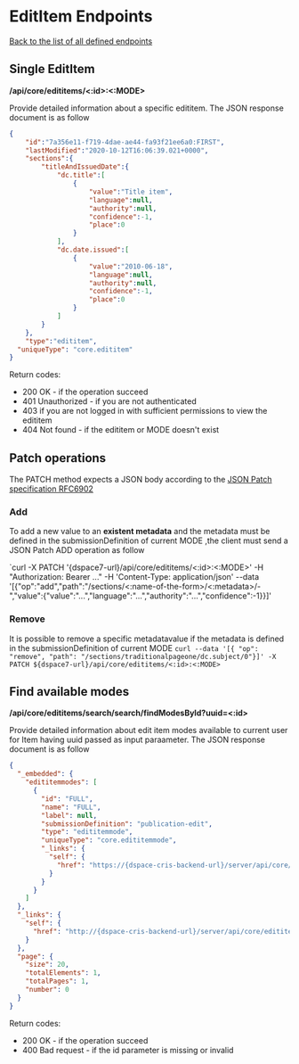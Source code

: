 # EditItem Endpoints
[Back to the list of all defined endpoints](endpoints.md)

## Single EditItem
**/api/core/edititems/<:id>:<:MODE>**

Provide detailed information about a specific edititem. The JSON response document is as follow
```json
{
	"id":"7a356e11-f719-4dae-ae44-fa93f21ee6a0:FIRST",
	"lastModified":"2020-10-12T16:06:39.021+0000",
	"sections":{
		"titleAndIssuedDate":{
			"dc.title":[
				{
					"value":"Title item",
					"language":null,
					"authority":null,
					"confidence":-1,
					"place":0
				}
			],
			"dc.date.issued":[
				{
					"value":"2010-06-18",
					"language":null,
					"authority":null,
					"confidence":-1,
					"place":0
				}
			]
		}
	},
	"type":"edititem",
  "uniqueType": "core.edititem"
}
```
Return codes:
* 200 OK - if the operation succeed
* 401 Unauthorized - if you are not authenticated
* 403 if you are not logged in with sufficient permissions to view the edititem
* 404 Not found - if the edititem or MODE doesn't exist


## Patch operations
The PATCH method expects a JSON body according to the [JSON Patch specification RFC6902](https://tools.ietf.org/html/rfc6902)

### Add
To add a new value to an **existent metadata**  and the metadata must be defined in the submissionDefinition of current MODE ,the client must send a JSON Patch ADD operation as follow

`curl -X PATCH '{dspace7-url}/api/core/edititems/<:id>:<:MODE>' -H "Authorization: Bearer ..." -H 'Content-Type: application/json' --data '[{"op":"add","path":"/sections/<:name-of-the-form>/<:metadata>/-","value":{"value":"...","language":"...","authority":"...","confidence":-1}}]'

### Remove
It is possible to remove a specific metadatavalue if the metadata is defined in the submissionDefinition of current MODE
`curl --data '[{ "op": "remove", "path": "/sections/traditionalpageone/dc.subject/0"}]' -X PATCH ${dspace7-url}/api/core/edititems/<:id>:<:MODE>`

## Find available modes
**/api/core/edititems/search/search/findModesById?uuid=<:id>**

Provide detailed information about edit item modes available to current user for Item having uuid passed as input paraameter. 
The JSON response document is as follow
```json
{
  "_embedded": {
    "edititemmodes": [
      {
        "id": "FULL",
        "name": "FULL",
        "label": null,
        "submissionDefinition": "publication-edit",
        "type": "edititemmode",
        "uniqueType": "core.edititemmode",
        "_links": {
          "self": {
            "href": "https://{dspace-cris-backend-url}/server/api/core/edititemmodes/FULL"
          }
        }
      }
    ]
  },
  "_links": {
    "self": {
      "href": "http://{dspace-cris-backend-url}/server/api/core/edititems/search/findModesById?uuid=9880d9e1-5441-4e14-a6e8-6cf453bc25f9"
    }
  },
  "page": {
    "size": 20,
    "totalElements": 1,
    "totalPages": 1,
    "number": 0
  }
}
```
Return codes:
* 200 OK - if the operation succeed
* 400 Bad request - if the id parameter is missing or invalid

